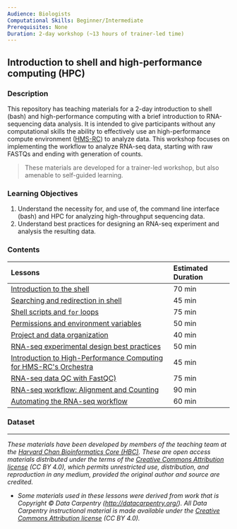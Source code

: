 ```yaml
---
Audience: Biologists
Computational Skills: Beginner/Intermediate
Prerequisites: None
Duration: 2-day workshop (~13 hours of trainer-led time)
---
```


## Introduction to shell and high-performance computing (HPC)

### Description

This repository has teaching materials for a 2-day introduction to shell (bash) and high-performance computing with a brief introduction to RNA-sequencing data analysis. It is intended to give participants without any computational skills the ability to effectively use an high-performance compute environment ([HMS-RC]()) to analyze data. This workshop focuses on implementing the workflow to analyze RNA-seq data, starting with raw FASTQs and ending with generation of counts. 

> These materials are developed for a trainer-led workshop, but also amenable to self-guided learning.

### Learning Objectives

1.	Understand the necessity for, and use of, the command line interface (bash) and HPC for analyzing high-throughput sequencing data.
2.	Understand best practices for designing an RNA-seq experiment and analysis the resulting data.


### Contents
| Lessons            | Estimated Duration |
|:------------------------|:----------|
|[Introduction to the shell](lessons/01_the_filesystem.md) | 70 min |
|[Searching and redirection in shell](lessons/02_searching_files.md) | 45 min |
|[Shell scripts and `for` loops](lessons/03_loops_and_scripts.md) | 75 min |
|[Permissions and environment variables](lessons/04_permissions_and_environment_variables.md) | 50 min |
|[Project and data organization](lessons/05_data_organization.md) | 40 min |
|[RNA-seq experimental design best practices](lectures/) | 50 min |
|[Introduction to High-Performance Computing for HMS-RC's Orchestra](lectures/) | 45 min |
|[RNA-seq data QC with FastQC)](lessons/06_QC_trimming.md) | 75 min |
|[RNA-seq workflow: Alignment and Counting](lessons/07_rnaseq_workflow.md) | 90 min |
|[Automating the RNA-seq workflow](lessons/08_automating_workflow.md) | 60 min |

### Dataset

***

*These materials have been developed by members of the teaching team at the [Harvard Chan Bioinformatics Core (HBC)](http://bioinformatics.sph.harvard.edu/). These are open access materials distributed under the terms of the [Creative Commons Attribution license](https://creativecommons.org/licenses/by/4.0/) (CC BY 4.0), which permits unrestricted use, distribution, and reproduction in any medium, provided the original author and source are credited.*

* *Some materials used in these lessons were derived from work that is Copyright © Data Carpentry (http://datacarpentry.org/). 
All Data Carpentry instructional material is made available under the [Creative Commons Attribution license](https://creativecommons.org/licenses/by/4.0/) (CC BY 4.0).*
